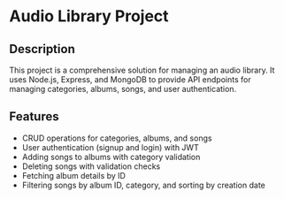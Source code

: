 # Audio Library Project

## Description

This project is a comprehensive solution for managing an audio library. It uses Node.js, Express, and MongoDB to provide API endpoints for managing categories, albums, songs, and user authentication.

## Features

- CRUD operations for categories, albums, and songs
- User authentication (signup and login) with JWT
- Adding songs to albums with category validation
- Deleting songs with validation checks
- Fetching album details by ID
- Filtering songs by album ID, category, and sorting by creation date



